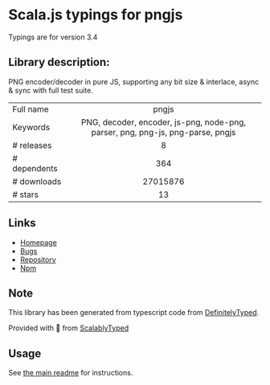 
# Scala.js typings for pngjs

Typings are for version 3.4

## Library description:
PNG encoder/decoder in pure JS, supporting any bit size & interlace, async & sync with full test suite.

|                    |                 |
| ------------------ | :-------------: |
| Full name          | pngjs |
| Keywords           | PNG, decoder, encoder, js-png, node-png, parser, png, png-js, png-parse, pngjs |
| # releases         | 8 |
| # dependents       | 364 |
| # downloads        | 27015876 |
| # stars            | 13 |

## Links
- [Homepage](https://github.com/lukeapage/pngjs)
- [Bugs](https://github.com/lukeapage/pngjs2/issues)
- [Repository](https://github.com/lukeapage/pngjs2)
- [Npm](https://www.npmjs.com/package/pngjs)
    


## Note
This library has been generated from typescript code from [DefinitelyTyped](https://definitelytyped.org).

Provided with :purple_heart: from [ScalablyTyped](https://github.com/oyvindberg/ScalablyTyped)

## Usage
See [the main readme](../../readme.md) for instructions.


